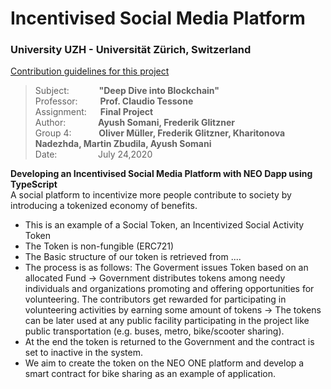 # Incentivised Social Media Platform
### University UZH - Universität Zürich, Switzerland

[Contribution guidelines for this project](docs/CONTRIBUTING.md)
> Subject: &nbsp;  &emsp; &emsp; **"Deep Dive into Blockchain"** <br>
> Professor:&emsp; &emsp; **Prof. Claudio Tessone** <br>
> Assignment: &emsp; **Final Project** <br>
> Author: &nbsp; &nbsp; &emsp; &emsp;**Ayush Somani, Frederik Glitzner** <br>
> Group 4: &ensp; &ensp; &emsp; **Oliver Müller, Frederik Glitzner, Kharitonova Nadezhda, Martin Zbudila, Ayush Somani** <br>
> Date: &ensp; &ensp; &emsp; &emsp; &nbsp;July 24,2020  <br>


<b> Developing an Incentivised Social Media Platform with NEO Dapp using TypeScript</b> <br>
A social platform to incentivize more people contribute to society by introducing a tokenized economy of benefits.  <br>
- This is an example of a Social Token, an Incentivized Social Activity Token <br>
- The Token is non-fungible (ERC721)<br>
- The Basic structure of our token is retrieved from ....
- The process is as follows: The Goverment issues Token based on an allocated Fund -> Government distributes tokens among needy individuals and organizations promoting and offering opportunities for volunteering. The contributors get rewarded for participating in volunteering activities by earning some amount of tokens -> The tokens can be later used at any public facility participating in the project like public transportation (e.g. buses, metro, bike/scooter sharing).
- At the end the token is returned to the Government and the contract is set to inactive in the system.
- We aim to create the token on the NEO ONE platform and develop a smart contract for bike sharing as an example of application.
